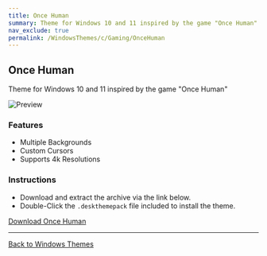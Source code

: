 ```yaml
---
title: Once Human
summary: Theme for Windows 10 and 11 inspired by the game "Once Human"
nav_exclude: true
permalink: /WindowsThemes/c/Gaming/OnceHuman
---
```


## Once Human

Theme for Windows 10 and 11 inspired by the game "Once Human"

![Preview](https://gitlab.com/the-back-room/deskthemepacks/sfw/once-human/-/raw/main/Extras/Preview.bmp)

### Features

- Multiple Backgrounds
- Custom Cursors
- Supports 4k Resolutions

### Instructions

- Download and extract the archive via the link below.
- Double-Click the `.deskthemepack` file included to install the theme.

<a href="https://gitlab.com/the-back-room/deskthemepacks/sfw/once-human/-/archive/main/once-human-main.zip" class="btn btn--primary btn--lg" target="_blank" rel="noopener noreferrer">Download Once Human</a>

---

<a href="/WindowsThemes" class="btn btn--secondary btn--sm">Back to Windows Themes</a>